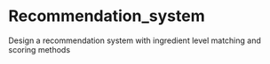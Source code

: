 # Recommendation_system
Design a recommendation system with ingredient level matching and scoring methods
